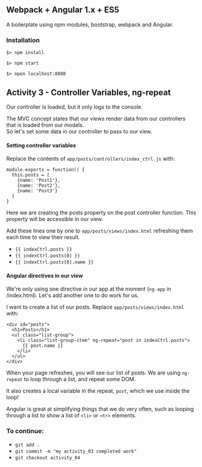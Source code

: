 ## Webpack + Angular 1.x + ES5

A boilerplate using npm modules, bootstrap, webpack and Angular.

### Installation

`$> npm install`

`$> npm start`

`$> open localhost:8080`

## Activity 3 - Controller Variables, ng-repeat

Our controller is loaded, but it only logs to the console.

The MVC concept states that our views render data from our controllers that is loaded from our models.  
So let's set some data in our controller to pass to our view.

#### Setting controller variables

Replace the contents of `app/posts/controllers/index_ctrl.js` with:

```
module.exports = function() {
  this.posts = [
    {name: 'Post1'},
    {name: 'Post2'},
    {name: 'Post3'}
  ]
}
```

Here we are creating the posts property on the post controller function.  This property will be accessible in our view.

Add these lines one by one to `app/posts/views/index.html` refreshing them each time to view their result.

* `{{ indexCtrl.posts }}`
* `{{ indexCtrl.posts[0] }}`
* `{{ indexCtrl.posts[0].name }}`

#### Angular directives in our view

We're only using one directive in our app at the moment (`ng-app` in /index.html).  Let's add another one to do work for us.

I want to create a list of our posts.  Replace `app/posts/views/index.html` with:

```
<div id="posts">
  <h1>Posts</h1>
  <ul class="list-group">
    <li class="list-group-item" ng-repeat="post in indexCtrl.posts">
      {{ post.name }}
    </li>
  </ul>
</div>
```

When your page refreshes, you will see our list of posts.
We are using `ng-repeat` to loop through a list, and repeat some DOM.

It also creates a local variable in the repeat, `post`, which we use inside the loop!

Angular is great at simplifying things that we do very often, 
such as looping through a list to show a list of `<li>` or `<tr>` elements.

### To continue:

* `git add .`
* `git commit -m "my activity_03 completed work"`
* `git checkout activity_04`










